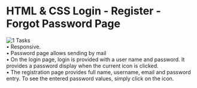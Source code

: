 # HTML & CSS Login - Register - Forgot Password Page
![1](https://user-images.githubusercontent.com/88106043/195996098-40a00392-3e86-4bc2-88e0-7e8c5f33c6db.PNG)
Tasks <br>
• Responsive. <br>
• Password page allows sending by mail <br>
• On the login page, login is provided with a user name and password. It provides a password display when the current icon is clicked. <br>
• The registration page provides full name, username, email and password entry. To see the entered password values, simply click on the icon.
